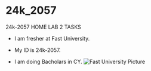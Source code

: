 # 24k_2057
24k-2057 HOME LAB 2 TASKS  
- I am fresher at Fast University.
+ My ID is 24k-2057. 
* I am doing Bacholars in CY.
  ![Fast University Picture](https://encrypted-tbn0.gstatic.com/images?q=tbn:ANd9GcRLSqicBn-YX8DGKixCd9p_Tjh-yvBF4X0StA&s)
